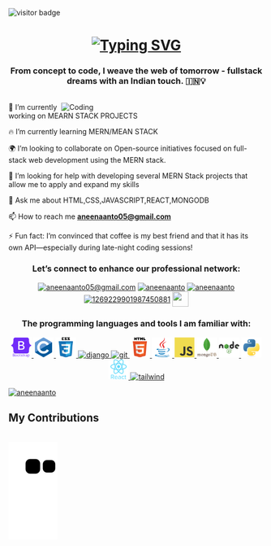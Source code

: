 ![visitor badge](https://visitor-badge.laobi.icu/badge?page_id=jwenjian.visitor-badge&left_color=red&right_color=brown&left_text=Hello%20Visitors)
<h1 align="center">
<a href="https://git.io/typing-svg"><img src="https://readme-typing-svg.demolab.com?font=Honk&size=30&duration=2500&pause=700&width=435&lines=Hey+there+!+I'm+Aneena+Anto%F0%9F%91%8B;A+passionate+full-stack+developer+%26+learner%F0%9F%92%BB" alt="Typing SVG" /></a>
</h1>
<h3 align="center">From concept to code, I weave the web of tomorrow - fullstack dreams with an Indian touch. 🇮🇳💡</h3>
 <br/>
 <div align="left">
   <img align="right" alt="Coding" width="400" src="https://camo.githubusercontent.com/37abae1350fe3344aebaaebfba4227dfa1ee6e8cf55efed02329fbe00dbf63c1/68747470733a2f2f6d656469612e74656e6f722e636f6d2f696d616765732f37646234656161336534373237326338653538656530313866633339306237642f74656e6f722e676966">
🔭 I’m currently working on MEARN STACK PROJECTS
   
🔥 I’m currently learning MERN/MEAN STACK

🌍 I’m looking to collaborate on Open-source initiatives focused on full-stack web development using the MERN stack.

🤝 I’m looking for help with developing several MERN Stack projects that allow me to apply and expand my skills

💬 Ask me about HTML,CSS,JAVASCRIPT,REACT,MONGODB

📫 How to reach me **aneenaanto05@gmail.com**

⚡ Fun fact: I’m convinced that coffee is my best friend and that it has its own API—especially during late-night coding sessions!
 </div>
 <h3 align="center">Let’s connect to enhance our professional network:</h3>
<p align="center">
 <a href="https://mail.google.com" target="blank"><img align="center" src="https://cdn4.iconfinder.com/data/icons/free-colorful-icons/360/gmail.png" alt="aneenaanto05@gmail.com" height="45" width="42" /></a>
<a href="http://www.linkedin.com/in/aneena-anto-895732295" target="blank"><img align="center" src="https://raw.githubusercontent.com/rahuldkjain/github-profile-readme-generator/master/src/images/icons/Social/linked-in-alt.svg" alt="aneenaanto" height="30" width="40" /></a>
<a href="https://www.leetcode.com/aneenaanto" target="blank"><img align="center" src="https://raw.githubusercontent.com/rahuldkjain/github-profile-readme-generator/master/src/images/icons/Social/leet-code.svg" alt="aneenaanto" height="30" width="40" /></a>
<a href="https://discord.gg/1269229901987450881" target="blank"><img align="center" src="https://raw.githubusercontent.com/rahuldkjain/github-profile-readme-generator/master/src/images/icons/Social/discord.svg" alt="1269229901987450881" height="30" width="40" /></a>
<img align="center" src="https://cdn3.iconfinder.com/data/icons/design-and-development-1-6/136/26-1024.png" height="30" width="32" />
</p>

<h3 align="center">The programming languages and tools I am familiar with:</h3>
<p align="center"> <a href="https://getbootstrap.com" target="_blank" rel="noreferrer"> <img src="https://raw.githubusercontent.com/devicons/devicon/master/icons/bootstrap/bootstrap-plain-wordmark.svg" alt="bootstrap" width="40" height="40"/> </a> <a href="https://www.cprogramming.com/" target="_blank" rel="noreferrer"> <img src="https://raw.githubusercontent.com/devicons/devicon/master/icons/c/c-original.svg" alt="c" width="40" height="40"/> </a> <a href="https://www.w3schools.com/css/" target="_blank" rel="noreferrer"> <img src="https://raw.githubusercontent.com/devicons/devicon/master/icons/css3/css3-original-wordmark.svg" alt="css3" width="40" height="40"/> </a> <a href="https://www.djangoproject.com/" target="_blank" rel="noreferrer"> <img src="https://cdn.worldvectorlogo.com/logos/django.svg" alt="django" width="40" height="40"/> </a> <a href="https://git-scm.com/" target="_blank" rel="noreferrer"> <img src="https://www.vectorlogo.zone/logos/git-scm/git-scm-icon.svg" alt="git" width="40" height="40"/> </a> <a href="https://www.w3.org/html/" target="_blank" rel="noreferrer"> <img src="https://raw.githubusercontent.com/devicons/devicon/master/icons/html5/html5-original-wordmark.svg" alt="html5" width="40" height="40"/> </a> <a href="https://www.java.com" target="_blank" rel="noreferrer"> <img src="https://raw.githubusercontent.com/devicons/devicon/master/icons/java/java-original.svg" alt="java" width="40" height="40"/> </a> <a href="https://developer.mozilla.org/en-US/docs/Web/JavaScript" target="_blank" rel="noreferrer"> <img src="https://raw.githubusercontent.com/devicons/devicon/master/icons/javascript/javascript-original.svg" alt="javascript" width="40" height="40"/> </a> <a href="https://www.mongodb.com/" target="_blank" rel="noreferrer"> <img src="https://raw.githubusercontent.com/devicons/devicon/master/icons/mongodb/mongodb-original-wordmark.svg" alt="mongodb" width="40" height="40"/> </a> <a href="https://nodejs.org" target="_blank" rel="noreferrer"> <img src="https://raw.githubusercontent.com/devicons/devicon/master/icons/nodejs/nodejs-original-wordmark.svg" alt="nodejs" width="40" height="40"/> </a> <a href="https://www.python.org" target="_blank" rel="noreferrer"> <img src="https://raw.githubusercontent.com/devicons/devicon/master/icons/python/python-original.svg" alt="python" width="40" height="40"/> </a> <a href="https://reactjs.org/" target="_blank" rel="noreferrer"> <img src="https://raw.githubusercontent.com/devicons/devicon/master/icons/react/react-original-wordmark.svg" alt="react" width="40" height="40"/> </a> <a href="https://tailwindcss.com/" target="_blank" rel="noreferrer"> <img src="https://www.vectorlogo.zone/logos/tailwindcss/tailwindcss-icon.svg" alt="tailwind" width="40" height="40"/> </a> </p>

 <div>
  
<p align="left"> <a href="https://github.com/ryo-ma/github-profile-trophy"><img src="https://github-profile-trophy.vercel.app/?username=aneenaanto" alt="aneenaanto" /></a> </p>

  <h2>My Contributions</h2>
  <br>
  <img alt="snake eating my contributions" src="https://raw.githubusercontent.com/aneenaanto/aneenaanto/output/github-contribution-grid-snake.svg" />
  <br/><br/><br/>
 </div>
 <br/>
